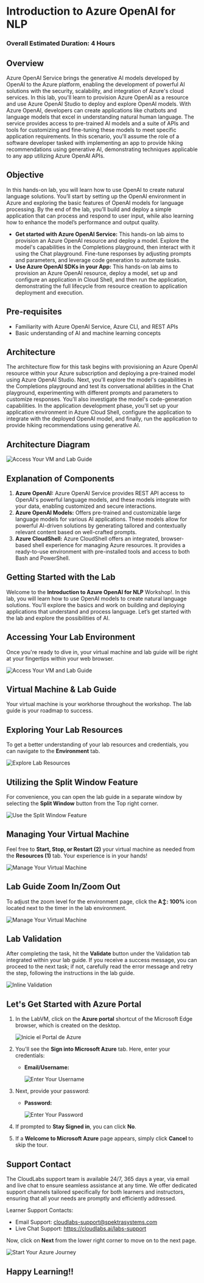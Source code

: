 # Introduction to Azure OpenAI for NLP

### Overall Estimated Duration: 4 Hours

## Overview

Azure OpenAI Service brings the generative AI models developed by OpenAI to the Azure platform, enabling the development of powerful AI solutions with the security, scalability, and integration of Azure's cloud services. In this lab, you'll learn to provision Azure OpenAI as a resource and use Azure OpenAI Studio to deploy and explore OpenAI models. With Azure OpenAI, developers can create applications like chatbots and language models that excel in understanding natural human language. The service provides access to pre-trained AI models and a suite of APIs and tools for customizing and fine-tuning these models to meet specific application requirements. In this scenario, you'll assume the role of a software developer tasked with implementing an app to provide hiking recommendations using generative AI, demonstrating techniques applicable to any app utilizing Azure OpenAI APIs.

## Objective

In this hands-on lab, you will learn how to use OpenAI to create natural language solutions. You’ll start by setting up the OpenAI environment in Azure and exploring the basic features of OpenAI models for language processing. By the end of the lab, you’ll build and deploy a simple application that can process and respond to user input, while also learning how to enhance the model’s performance and output quality.

- **Get started with Azure OpenAI Service:** This hands-on lab aims to provision an Azure OpenAI resource and deploy a model. Explore the model's capabilities in the Completions playground, then interact with it using the Chat playground. Fine-tune responses by adjusting prompts and parameters, and leverage code generation to automate tasks.
- **Use Azure OpenAI SDKs in your App:** This hands-on lab aims to provision an Azure OpenAI resource, deploy a model, set up and configure an application in Cloud Shell, and then run the application, demonstrating the full lifecycle from resource creation to application deployment and execution.

## Pre-requisites

- Familiarity with Azure OpenAI Service, Azure CLI, and REST APIs
- Basic understanding of AI and machine learning concepts

## Architecture

The architecture flow for this task begins with provisioning an Azure OpenAI resource within your Azure subscription and deploying a pre-trained model using Azure OpenAI Studio. Next, you'll explore the model's capabilities in the Completions playground and test its conversational abilities in the Chat playground, experimenting with different prompts and parameters to customize responses. You'll also investigate the model's code-generation capabilities. In the application development phase, you'll set up your application environment in Azure Cloud Shell, configure the application to integrate with the deployed OpenAI model, and finally, run the application to provide hiking recommendations using generative AI.

## Architecture Diagram

 ![Access Your VM and Lab Guide](../media/arch-diag-new.png)

## Explanation of Components

1. **Azure OpenAI:** Azure OpenAI Service provides REST API access to OpenAI's powerful language models, and these models integrate with your data, enabling customized and secure interactions.
1. **Azure OpenAI Models:** Offers pre-trained and customizable large language models for various AI applications. These models allow for powerful AI-driven solutions by generating tailored and contextually relevant content based on well-crafted prompts.
1. **Azure CloudShell:** Azure CloudShell offers an integrated, browser-based shell experience for managing Azure resources. It provides a ready-to-use environment with pre-installed tools and access to both Bash and PowerShell.

## Getting Started with the Lab

Welcome to the **Introduction to Azure OpenAI for NLP** Workshop!. In this lab, you will learn how to use OpenAI models to create natural language solutions. You'll explore the basics and work on building and deploying applications that understand and process language. Let’s get started with the lab and explore the possibilities of AI.
 
## Accessing Your Lab Environment
 
Once you're ready to dive in, your virtual machine and lab guide will be right at your fingertips within your web browser.
 
![Access Your VM and Lab Guide](../media/getting-started-eng-openai-1.png)

## Virtual Machine & Lab Guide
 
Your virtual machine is your workhorse throughout the workshop. The lab guide is your roadmap to success.
 
## Exploring Your Lab Resources
 
To get a better understanding of your lab resources and credentials, you can navigate to the **Environment** tab.
 
![Explore Lab Resources](../media/exp-lab-resources.png)

## Utilizing the Split Window Feature
 
For convenience, you can open the lab guide in a separate window by selecting the **Split Window** button from the Top right corner.
 
![Use the Split Window Feature](../media/split-feature-new.png)
 
## Managing Your Virtual Machine
 
Feel free to **Start, Stop, or Restart (2)** your virtual machine as needed from the **Resources (1)** tab. Your experience is in your hands!
 
![Manage Your Virtual Machine](../media/getting-started-eng-openai-3.png)

## Lab Guide Zoom In/Zoom Out

To adjust the zoom level for the environment page, click the **A↕: 100%** icon located next to the timer in the lab environment.

![Manage Your Virtual Machine](../media/nleg2.png)

## Lab Validation

After completing the task, hit the **Validate** button under the Validation tab integrated within your lab guide. If you receive a success message, you can proceed to the next task; if not, carefully read the error message and retry the step, following the instructions in the lab guide.

![Inline Validation](../media/getting-started-eng-openai-4.png)

## Let's Get Started with Azure Portal
 
1. In the LabVM, click on the **Azure portal** shortcut of the Microsoft Edge browser, which is created on the desktop.

   ![Inicie el Portal de Azure](../media/sc900-image(1).png)
 
1. You'll see the **Sign into Microsoft Azure** tab. Here, enter your credentials:
 
   - **Email/Username:** <inject key="AzureAdUserEmail"></inject>
 
       ![Enter Your Username](../media/sc900-image-1.png)
 
4. Next, provide your password:
 
   - **Password:** <inject key="AzureAdUserPassword"></inject>
 
       ![Enter Your Password](../media/sc900-image-2.png)
 
7. If prompted to **Stay Signed in**, you can click **No**.
 
8. If a **Welcome to Microsoft Azure** page appears, simply click **Cancel** to skip the tour.

## Support Contact

The CloudLabs support team is available 24/7, 365 days a year, via email and live chat to ensure seamless assistance at any time. We offer dedicated support channels tailored specifically for both learners and instructors, ensuring that all your needs are promptly and efficiently addressed.

Learner Support Contacts:

- Email Support: cloudlabs-support@spektrasystems.com
- Live Chat Support: https://cloudlabs.ai/labs-support

Now, click on **Next** from the lower right corner to move on to the next page.

![Start Your Azure Journey](../media/nleg6.png)

## Happy Learning!!
